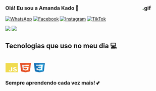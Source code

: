 
### Olá! Eu sou a Amanda Kado 👋 <img align="right" alt="gif" height="80" width="80" style="border-radius:50%;" src="https://media.giphy.com/media/nFLW7PNGgN3lI68rdv/giphy.gif">

[![WhatsApp](https://img.shields.io/badge/WhatsApp-25D366?style=for-the-badge&logo=whatsapp&logoColor=white)](https://wa.me/47984186031?text=Oi%20Amanda%2C%20tudo%20bem%3F%20)
[![Facebook](https://img.shields.io/badge/Facebook-1877F2?style=for-the-badge&logo=facebook&logoColor=white)](https://www.facebook.com/AmandaMayumiKado/)
[![Instagram](https://img.shields.io/badge/Instagram-E4405F?style=for-the-badge&logo=instagram&logoColor=white)](https://www.instagram.com/a.m.kado/)
[![TikTok](https://img.shields.io/badge/TikTok-000000?style=for-the-badge&logo=tiktok&logoColor=white)](https://www.tiktok.com/@mayumikado)



<img height="180em" border-radius="10px" src="https://github-readme-stats.vercel.app/api?username=AmandaKado&show_icons=true&theme=cobalt"> <img height="180em" src="https://github-readme-stats.vercel.app/api/top-langs/?username=AmandaKado&layout=compact&langs_count=16&theme=cobalt">

## Tecnologias que uso no meu dia 💻

<div style="display: inline_block"><br>
  <img align="center" alt="Js" height="30" width="40" src="https://raw.githubusercontent.com/devicons/devicon/master/icons/javascript/javascript-plain.svg">
  <img align="center" alt="HTML" height="30" width="40" src="https://raw.githubusercontent.com/devicons/devicon/master/icons/html5/html5-original.svg">
  <img align="center" alt="CSS" height="30" width="40" src="https://raw.githubusercontent.com/devicons/devicon/master/icons/css3/css3-original.svg">
</div>

### Sempre aprendendo cada vez mais! 💕 
